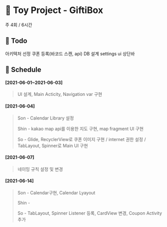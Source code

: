 # 🎁 Toy Project - GiftiBox

주 4회 / 6시간

## 🔨 Todo

아키텍처 선정
쿠폰 등록(바코드 스캔, api)
DB 설계
settings ui
상단바

## 📑 Schedule

#### [2021-06-01~2021-06-03]

> UI 설계, Main Acticity, Navigation var 구현

#### [2021-06-04]

> Son - Calendar Library 설정
>
> Shin - kakao map api를 이용한 지도 구현, map fragment UI 구현
>
> So - Glide, RecyclerView로 쿠폰 이미지 구현 / internet 권한 설정 / TabLayout, Spinner로 Main UI 구현

#### [2021-06-07]

> 네이밍 규칙 설정 및 변경

#### [2021-06-14]

> Son - Calendar구현, Calendar Lyayout 
>
> Shin -
>
> So - TabLayout, Spinner Listener 등록, CardView 변경, Coupon Activity 추가
